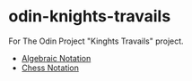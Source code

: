 # odin-knights-travails

For The Odin Project "Kinghts Travails" project.

* [Algebraic Notation](https://en.wikipedia.org/wiki/Algebraic_notation_(chess))
* [Chess Notation](https://www.ichess.net/blog/chess-notation/)
